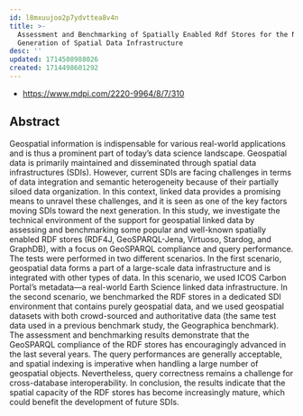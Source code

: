 ```yaml
---
id: l8mxuujoo2p7ydvttea8v4n
title: >-
  Assessment and Benchmarking of Spatially Enabled Rdf Stores for the Next
  Generation of Spatial Data Infrastructure
desc: ''
updated: 1714508988026
created: 1714498601292
---
```


- https://www.mdpi.com/2220-9964/8/7/310

## Abstract

Geospatial information is indispensable for various real-world applications and is thus a prominent part of today’s data science landscape. Geospatial data is primarily maintained and disseminated through spatial data infrastructures (SDIs). However, current SDIs are facing challenges in terms of data integration and semantic heterogeneity because of their partially siloed data organization. In this context, linked data provides a promising means to unravel these challenges, and it is seen as one of the key factors moving SDIs toward the next generation. In this study, we investigate the technical environment of the support for geospatial linked data by assessing and benchmarking some popular and well-known spatially enabled RDF stores (RDF4J, GeoSPARQL-Jena, Virtuoso, Stardog, and GraphDB), with a focus on GeoSPARQL compliance and query performance. The tests were performed in two different scenarios. In the first scenario, geospatial data forms a part of a large-scale data infrastructure and is integrated with other types of data. In this scenario, we used ICOS Carbon Portal’s metadata—a real-world Earth Science linked data infrastructure. In the second scenario, we benchmarked the RDF stores in a dedicated SDI environment that contains purely geospatial data, and we used geospatial datasets with both crowd-sourced and authoritative data (the same test data used in a previous benchmark study, the Geographica benchmark). The assessment and benchmarking results demonstrate that the GeoSPARQL compliance of the RDF stores has encouragingly advanced in the last several years. The query performances are generally acceptable, and spatial indexing is imperative when handling a large number of geospatial objects. Nevertheless, query correctness remains a challenge for cross-database interoperability. In conclusion, the results indicate that the spatial capacity of the RDF stores has become increasingly mature, which could benefit the development of future SDIs.